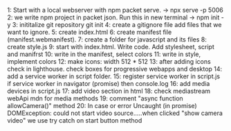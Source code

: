 1: Start with a local webserver with npm packet serve. 
    -> npx serve -p 5006
2: we write npm project in packet json. Run this in new terminal
    -> npm init -y
3: inititalize git repository
    git init
4: create a gitignore file
    add files that we want to ignore.
5: create index.html
6: create manifest file (manifest.webmanifest). 
7: create a folder for javascript and its files
8: create style.js
9: start with index.html. Write code. Add stylesheet, script and manifrst
10: write in the manifest, select colors
11: write in style, implement colors
12: make icons: width 512 * 512
13: after adding icons check in lighthouse. check boxes for progressive webapps and desktop
14: add a service worker in script folder. 
15: register service worker in script.js
    if service worker in navigator (promise) then console.log
16: add media devices in script.js
17: add video section in html
18: check mediastream webApi mdn for media methods
19: comment "async function allowCamera()" method
20: In case or error Uncaught (in promise) DOMException: could not start video source.....when clicked "show camera video" we use try catch on start button method